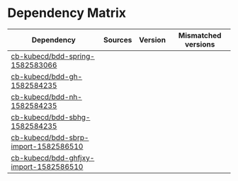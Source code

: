 # Dependency Matrix

Dependency | Sources | Version | Mismatched versions
---------- | ------- | ------- | -------------------
[cb-kubecd/bdd-spring-1582583066](https://github.com/cb-kubecd/bdd-spring-1582583066.git) |  | []() | 
[cb-kubecd/bdd-gh-1582584235](https://github.com/cb-kubecd/bdd-gh-1582584235.git) |  | []() | 
[cb-kubecd/bdd-nh-1582584235](https://github.com/cb-kubecd/bdd-nh-1582584235.git) |  | []() | 
[cb-kubecd/bdd-sbhg-1582584235](https://github.com/cb-kubecd/bdd-sbhg-1582584235.git) |  | []() | 
[cb-kubecd/bdd-sbrp-import-1582586510](https://github.com/cb-kubecd/bdd-sbrp-import-1582586510.git) |  | []() | 
[cb-kubecd/bdd-ghfjxy-import-1582586510](https://github.com/cb-kubecd/bdd-ghfjxy-import-1582586510.git) |  | []() | 
